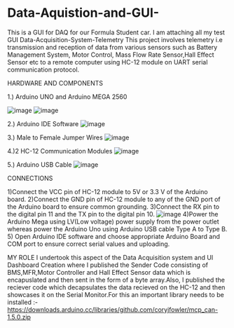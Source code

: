# Data-Aquistion-and-GUI-
This is a GUI for DAQ for our Formula Student car. I am attaching all my test GUI
Data-Acquisition-System-Telemetry
This project involves telemetry i.e transmission and reception of data from various sensors such as Battery Management System, Motor Control, Mass Flow Rate Sensor,Hall Effect Sensor etc to a remote computer using HC-12 module on UART serial communication protocol.

HARDWARE AND COMPONENTS

1.) Arduino UNO and Arduino MEGA 2560

![image](https://github.com/user-attachments/assets/c1b57924-bf67-44a5-82f0-f053c377c9af)
![image](https://github.com/user-attachments/assets/03bdeb3c-69f7-4870-8388-f332f84a511c)



2.) Arduino IDE Software
![image](https://github.com/user-attachments/assets/4f19198d-2294-451d-8975-dcade1f77f21) 


3.) Male to Female Jumper Wires
![image](https://github.com/user-attachments/assets/0c7f0865-f5d7-4ee9-8aa9-2ac6bf9da059)


4.)2 HC-12 Communication Modules
![image](https://github.com/user-attachments/assets/f5b063ac-85e1-4835-b5b6-d6ab02b46b21)

5.) Arduino USB Cable
![image](https://github.com/user-attachments/assets/27abe7d2-d16b-4d56-bca2-bc34b3f659f0)

CONNECTIONS

1)Connect the VCC pin of HC-12 module to 5V or 3.3 V of the Arduino board.
2)Connect the GND pin of HC-12 module to any of the GND port of the Arduino board to ensure common grounding.
3)Connect the RX pin to the digital pin 11 and the TX pin to the digital pin 10. 
![image](https://github.com/user-attachments/assets/a3bf95ca-ec49-4961-8fe2-0015e52a2061)
4)Power the Arduino Mega using LV(Low voltage) power supply from the power outlet whereas power the Arduino Uno using Arduino USB cable Type A to Type B. 
5) Open Arduino IDE software and choose appropriate Arduino Board and COM port to ensure correct serial values and uploading.

MY ROLE 
I undertook this aspect of the Data Acquisition system and UI Dashboard Creation where I published the Sender Code consisting of BMS,MFR,Motor Controller and Hall Effect Sensor data which is encapuslated and then sent in the form of a byte array.Also, I published the reciever code which decapsulates the data recieved on the HC-12 and then showcases it on the Serial Monitor.For this an important library needs to be installed :-https://downloads.arduino.cc/libraries/github.com/coryjfowler/mcp_can-1.5.0.zip  
